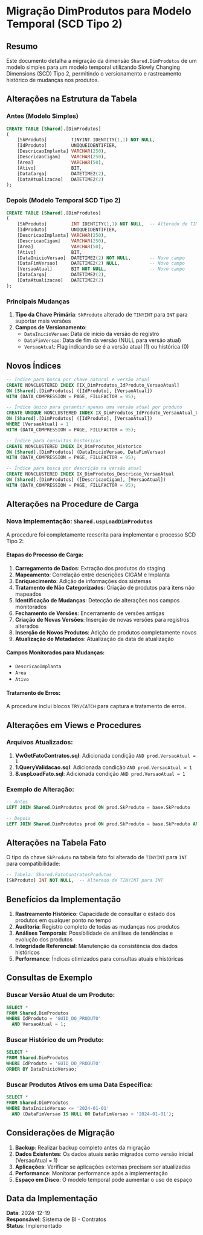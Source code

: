# Migração DimProdutos para Modelo Temporal (SCD Tipo 2)

## Resumo
Este documento detalha a migração da dimensão `Shared.DimProdutos` de um modelo simples para um modelo temporal utilizando Slowly Changing Dimensions (SCD) Tipo 2, permitindo o versionamento e rastreamento histórico de mudanças nos produtos.

## Alterações na Estrutura da Tabela

### Antes (Modelo Simples)
```sql
CREATE TABLE [Shared].[DimProdutos]
(
    [SkProduto]         TINYINT IDENTITY(1,1) NOT NULL,
    [IdProduto]         UNIQUEIDENTIFIER,
    [DescricaoImplanta] VARCHAR(250),
    [DescricaoCigam]    VARCHAR(250),
    [Area]              VARCHAR(50),
    [Ativo]             BIT,
    [DataCarga]         DATETIME2(2),
    [DataAtualizacao]   DATETIME2(2)
);
```

### Depois (Modelo Temporal SCD Tipo 2)
```sql
CREATE TABLE [Shared].[DimProdutos]
(
    [SkProduto]         INT IDENTITY(1,1) NOT NULL,  -- Alterado de TINYINT para INT
    [IdProduto]         UNIQUEIDENTIFIER,
    [DescricaoImplanta] VARCHAR(250),
    [DescricaoCigam]    VARCHAR(250),
    [Area]              VARCHAR(50),
    [Ativo]             BIT,
    [DataInicioVersao]  DATETIME2(2) NOT NULL,       -- Novo campo
    [DataFimVersao]     DATETIME2(2) NULL,           -- Novo campo
    [VersaoAtual]       BIT NOT NULL,                -- Novo campo
    [DataCarga]         DATETIME2(2),
    [DataAtualizacao]   DATETIME2(2)
);
```

### Principais Mudanças
1. **Tipo da Chave Primária**: `SkProduto` alterado de `TINYINT` para `INT` para suportar mais versões
2. **Campos de Versionamento**:
   - `DataInicioVersao`: Data de início da versão do registro
   - `DataFimVersao`: Data de fim da versão (NULL para versão atual)
   - `VersaoAtual`: Flag indicando se é a versão atual (1) ou histórica (0)

## Novos Índices

```sql
-- Índice para busca por chave natural e versão atual
CREATE NONCLUSTERED INDEX [IX_DimProdutos_IdProduto_VersaoAtual]
ON [Shared].[DimProdutos] ([IdProduto], [VersaoAtual])
WITH (DATA_COMPRESSION = PAGE, FILLFACTOR = 95);

-- Índice único para garantir apenas uma versão atual por produto
CREATE UNIQUE NONCLUSTERED INDEX IX_DimProdutos_IdProduto_VersaoAtual_Unique
ON [Shared].[DimProdutos] ([IdProduto], [VersaoAtual])
WHERE [VersaoAtual] = 1
WITH (DATA_COMPRESSION = PAGE, FILLFACTOR = 95);

-- Índice para consultas históricas
CREATE NONCLUSTERED INDEX IX_DimProdutos_Historico
ON [Shared].[DimProdutos] (DataInicioVersao, DataFimVersao)
WITH (DATA_COMPRESSION = PAGE, FILLFACTOR = 95);

-- Índice para busca por descrição na versão atual
CREATE NONCLUSTERED INDEX IX_DimProdutos_Descricao_VersaoAtual
ON [Shared].[DimProdutos] ([DescricaoCigam], [VersaoAtual])
WITH (DATA_COMPRESSION = PAGE, FILLFACTOR = 95);
```

## Alterações na Procedure de Carga

### Nova Implementação: `Shared.uspLoadDimProdutos`

A procedure foi completamente reescrita para implementar o processo SCD Tipo 2:

#### Etapas do Processo de Carga:
1. **Carregamento de Dados**: Extração dos produtos do staging
2. **Mapeamento**: Correlação entre descrições CIGAM e Implanta
3. **Enriquecimento**: Adição de informações dos sistemas
4. **Tratamento de Não Categorizados**: Criação de produtos para itens não mapeados
5. **Identificação de Mudanças**: Detecção de alterações nos campos monitorados
6. **Fechamento de Versões**: Encerramento de versões antigas
7. **Criação de Novas Versões**: Inserção de novas versões para registros alterados
8. **Inserção de Novos Produtos**: Adição de produtos completamente novos
9. **Atualização de Metadados**: Atualização da data de atualização

#### Campos Monitorados para Mudanças:
- `DescricaoImplanta`
- `Area`
- `Ativo`

#### Tratamento de Erros:
A procedure inclui blocos `TRY/CATCH` para captura e tratamento de erros.

## Alterações em Views e Procedures

### Arquivos Atualizados:
1. **VwGetFatoContratos.sql**: Adicionada condição `AND prod.VersaoAtual = 1`
2. **1.QueryValidacao.sql**: Adicionada condição `AND prod.VersaoAtual = 1`
3. **8.uspLoadFato.sql**: Adicionada condição `AND prod.VersaoAtual = 1`

### Exemplo de Alteração:
```sql
-- Antes
LEFT JOIN Shared.DimProdutos prod ON prod.SkProduto = base.SkProduto

-- Depois
LEFT JOIN Shared.DimProdutos prod ON prod.SkProduto = base.SkProduto AND prod.VersaoAtual = 1
```

## Alterações na Tabela Fato

O tipo da chave `SkProduto` na tabela fato foi alterado de `TINYINT` para `INT` para compatibilidade:

```sql
-- Tabela: Shared.FatoContratosProdutos
[SkProduto] INT NOT NULL,  -- Alterado de TINYINT para INT
```

## Benefícios da Implementação

1. **Rastreamento Histórico**: Capacidade de consultar o estado dos produtos em qualquer ponto no tempo
2. **Auditoria**: Registro completo de todas as mudanças nos produtos
3. **Análises Temporais**: Possibilidade de análises de tendências e evolução dos produtos
4. **Integridade Referencial**: Manutenção da consistência dos dados históricos
5. **Performance**: Índices otimizados para consultas atuais e históricas

## Consultas de Exemplo

### Buscar Versão Atual de um Produto:
```sql
SELECT *
FROM Shared.DimProdutos
WHERE IdProduto = 'GUID_DO_PRODUTO'
  AND VersaoAtual = 1;
```

### Buscar Histórico de um Produto:
```sql
SELECT *
FROM Shared.DimProdutos
WHERE IdProduto = 'GUID_DO_PRODUTO'
ORDER BY DataInicioVersao;
```

### Buscar Produtos Ativos em uma Data Específica:
```sql
SELECT *
FROM Shared.DimProdutos
WHERE DataInicioVersao <= '2024-01-01'
  AND (DataFimVersao IS NULL OR DataFimVersao > '2024-01-01');
```

## Considerações de Migração

1. **Backup**: Realizar backup completo antes da migração
2. **Dados Existentes**: Os dados atuais serão migrados como versão inicial (VersaoAtual = 1)
3. **Aplicações**: Verificar se aplicações externas precisam ser atualizadas
4. **Performance**: Monitorar performance após a implementação
5. **Espaço em Disco**: O modelo temporal pode aumentar o uso de espaço

## Data da Implementação
**Data**: 2024-12-19  
**Responsável**: Sistema de BI - Contratos  
**Status**: Implementado